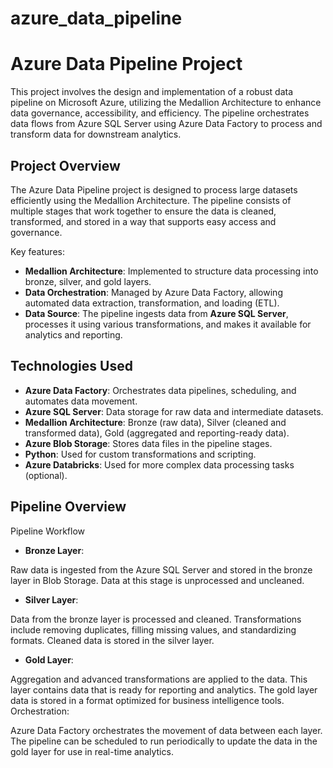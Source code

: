# azure_data_pipeline
# Azure Data Pipeline Project

This project involves the design and implementation of a robust data pipeline on Microsoft Azure, utilizing the Medallion Architecture to enhance data governance, accessibility, and efficiency. The pipeline orchestrates data flows from Azure SQL Server using Azure Data Factory to process and transform data for downstream analytics.


## Project Overview

The Azure Data Pipeline project is designed to process large datasets efficiently using the Medallion Architecture. The pipeline consists of multiple stages that work together to ensure the data is cleaned, transformed, and stored in a way that supports easy access and governance.

Key features:
- **Medallion Architecture**: Implemented to structure data processing into bronze, silver, and gold layers.
- **Data Orchestration**: Managed by Azure Data Factory, allowing automated data extraction, transformation, and loading (ETL).
- **Data Source**: The pipeline ingests data from **Azure SQL Server**, processes it using various transformations, and makes it available for analytics and reporting.

## Technologies Used

- **Azure Data Factory**: Orchestrates data pipelines, scheduling, and automates data movement.
- **Azure SQL Server**: Data storage for raw data and intermediate datasets.
- **Medallion Architecture**: Bronze (raw data), Silver (cleaned and transformed data), Gold (aggregated and reporting-ready data).
- **Azure Blob Storage**: Stores data files in the pipeline stages.
- **Python**: Used for custom transformations and scripting.
- **Azure Databricks**: Used for more complex data processing tasks (optional).

## Pipeline Overview
Pipeline Workflow
- **Bronze Layer**:

Raw data is ingested from the Azure SQL Server and stored in the bronze layer in Blob Storage.
Data at this stage is unprocessed and uncleaned.
- **Silver Layer**:

Data from the bronze layer is processed and cleaned.
Transformations include removing duplicates, filling missing values, and standardizing formats.
Cleaned data is stored in the silver layer.
- **Gold Layer**:
  
Aggregation and advanced transformations are applied to the data.
This layer contains data that is ready for reporting and analytics.
The gold layer data is stored in a format optimized for business intelligence tools.
Orchestration:

Azure Data Factory orchestrates the movement of data between each layer.
The pipeline can be scheduled to run periodically to update the data in the gold layer for use in real-time analytics.

